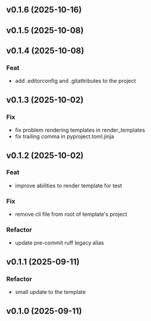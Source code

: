 ## v0.1.6 (2025-10-16)

## v0.1.5 (2025-10-08)

## v0.1.4 (2025-10-08)

### Feat

- add .editorconfig and .gitattributes to the project

## v0.1.3 (2025-10-02)

### Fix

- fix problem rendering templates in render_templates
- fix trailing comma in pyproject.toml.jinja

## v0.1.2 (2025-10-02)

### Feat

- improve abilities to render template for test

### Fix

- remove cli file from root of template's project

### Refactor

- update pre-commit ruff legacy alias

## v0.1.1 (2025-09-11)

### Refactor

- small update to the template

## v0.1.0 (2025-09-11)
